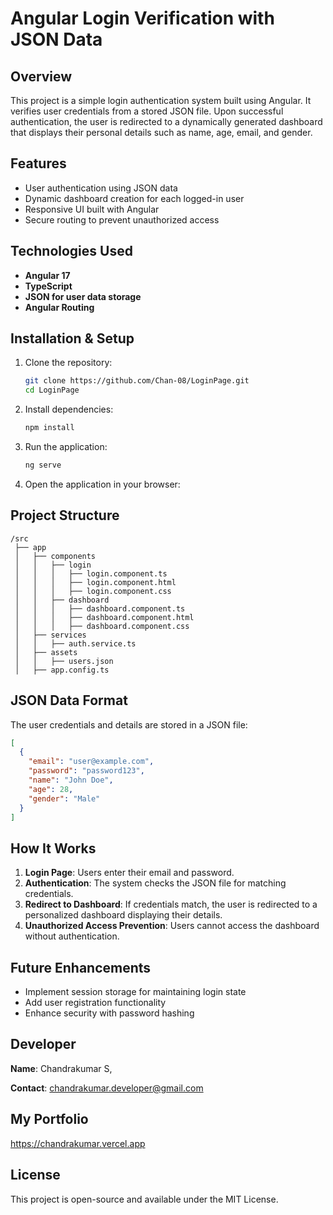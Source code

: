 # Angular Login Verification with JSON Data

## Overview
This project is a simple login authentication system built using Angular. It verifies user credentials from a stored JSON file. Upon successful authentication, the user is redirected to a dynamically generated dashboard that displays their personal details such as name, age, email, and gender.

## Features
- User authentication using JSON data
- Dynamic dashboard creation for each logged-in user
- Responsive UI built with Angular
- Secure routing to prevent unauthorized access

## Technologies Used
- **Angular 17**
- **TypeScript**
- **JSON for user data storage**
- **Angular Routing**

## Installation & Setup
1. Clone the repository:
   ```sh
   git clone https://github.com/Chan-08/LoginPage.git
   cd LoginPage
   ```
2. Install dependencies:
   ```sh
   npm install
   ```
3. Run the application:
   ```sh
   ng serve
   ```
4. Open the application in your browser:

## Project Structure
```
/src
 ├── app
 │   ├── components
 │   │   ├── login
 │   │   │   ├── login.component.ts
 │   │   │   ├── login.component.html
 │   │   │   ├── login.component.css
 │   │   ├── dashboard
 │   │   │   ├── dashboard.component.ts
 │   │   │   ├── dashboard.component.html
 │   │   │   ├── dashboard.component.css
 │   ├── services
 │   │   ├── auth.service.ts
 │   ├── assets
 │   │   ├── users.json
 │   ├── app.config.ts
```

## JSON Data Format
The user credentials and details are stored in a JSON file:
```json
[
  {
    "email": "user@example.com",
    "password": "password123",
    "name": "John Doe",
    "age": 28,
    "gender": "Male"
  }
]
```

## How It Works
1. **Login Page**: Users enter their email and password.
2. **Authentication**: The system checks the JSON file for matching credentials.
3. **Redirect to Dashboard**: If credentials match, the user is redirected to a personalized dashboard displaying their details.
4. **Unauthorized Access Prevention**: Users cannot access the dashboard without authentication.

## Future Enhancements
- Implement session storage for maintaining login state
- Add user registration functionality
- Enhance security with password hashing

## Developer
**Name**: Chandrakumar S,

**Contact**: [chandrakumar.developer@gmail.com](mailto:chandrakumar.developer@gmail.com)

## My Portfolio
https://chandrakumar.vercel.app

## License
This project is open-source and available under the MIT License.




